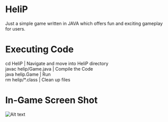 # HeliP
Just a simple game written in JAVA which offers fun and exciting gameplay for users.

# Executing Code
cd HeliP              | Navigate and move into HeliP directory <br />
javac helip/Game.java | Compile the Code  <br /> 
java helip.Game       | Run <br />
rm helip/*.class      | Clean up files <br />

# In-Game Screen Shot
![Alt text]( https://github.com/imvishesharma/HeliP/blob/main/ScreenShots/GameSS_1.png?raw=true
"Optional Title")
